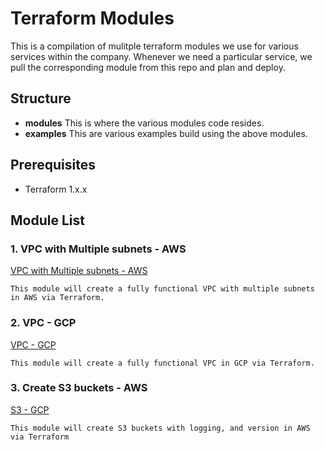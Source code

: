# Terraform Modules
This is a compilation of mulitple terraform modules we use for various services within the company. Whenever we need a particular service, we pull the corresponding module from this repo and plan and deploy.

## Structure
- **modules**
This is where the various modules code resides.
- **examples**
This are various examples build using the above modules.

## Prerequisites
- Terraform 1.x.x

## Module List
### 1. VPC with Multiple subnets - AWS 
[VPC with Multiple subnets - AWS](/terraform/aws/modules/vpc/vpc.tf)

    This module will create a fully functional VPC with multiple subnets in AWS via Terraform.
### 2. VPC - GCP
[VPC - GCP](/terraform/gcp/modules/vpc/vpc.tf)

    This module will create a fully functional VPC in GCP via Terraform.
### 3. Create S3 buckets - AWS
[S3 - GCP](/terraform/aws/modules/s3/s3.tf)

    This module will create S3 buckets with logging, and version in AWS via Terraform
